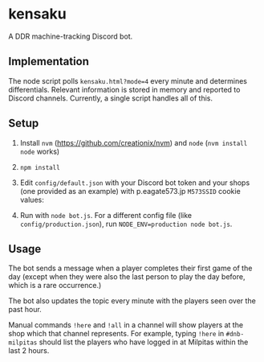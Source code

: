 # kensaku

A DDR machine-tracking Discord bot.

## Implementation

The node script polls `kensaku.html?mode=4` every minute and determines differentials. Relevant information is stored in memory and reported to Discord channels. Currently, a single script handles all of this.

## Setup

1. Install `nvm` (https://github.com/creationix/nvm) and `node` (`nvm install node` works)

1. `npm install`

1. Edit `config/default.json` with your Discord bot token and your shops (one provided as an example) with p.eagate573.jp `M573SSID` cookie values:

1. Run with `node bot.js`. For a different config file (like `config/production.json`), run `NODE_ENV=production node bot.js`.

## Usage

The bot sends a message when a player completes their first game of the day (except when they were also the last person to play the day before, which is a rare occurrence.)

The bot also updates the topic every minute with the players seen over the past hour.

Manual commands `!here` and `!all` in a channel will show players at the shop which that channel represents. For example, typing `!here` in `#dnb-milpitas` should list the players who have logged in at Milpitas within the last 2 hours.
